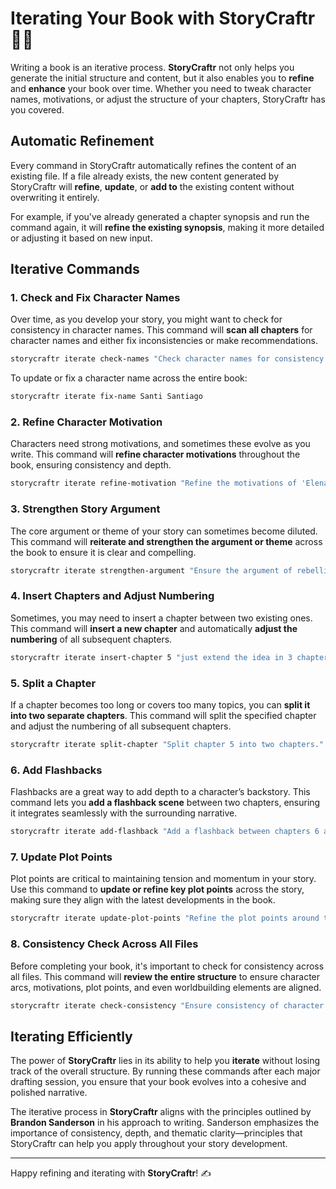 # Iterating Your Book with StoryCraftr 📖🔄

Writing a book is an iterative process. **StoryCraftr** not only helps you generate the initial structure and content, but it also enables you to **refine** and **enhance** your book over time. Whether you need to tweak character names, motivations, or adjust the structure of your chapters, StoryCraftr has you covered.

## Automatic Refinement

Every command in StoryCraftr automatically refines the content of an existing file. If a file already exists, the new content generated by StoryCraftr will **refine**, **update**, or **add to** the existing content without overwriting it entirely.

For example, if you've already generated a chapter synopsis and run the command again, it will **refine the existing synopsis**, making it more detailed or adjusting it based on new input.

## Iterative Commands

### 1. Check and Fix Character Names

Over time, as you develop your story, you might want to check for consistency in character names. This command will **scan all chapters** for character names and either fix inconsistencies or make recommendations.

```bash
storycraftr iterate check-names "Check character names for consistency."
```

To update or fix a character name across the entire book:

```bash
storycraftr iterate fix-name Santi Santiago
```

### 2. Refine Character Motivation

Characters need strong motivations, and sometimes these evolve as you write. This command will **refine character motivations** throughout the book, ensuring consistency and depth.

```bash
storycraftr iterate refine-motivation "Refine the motivations of 'Elena' in a story about rebellion against gods."
```

### 3. Strengthen Story Argument

The core argument or theme of your story can sometimes become diluted. This command will **reiterate and strengthen the argument or theme** across the book to ensure it is clear and compelling.

```bash
storycraftr iterate strengthen-argument "Ensure the argument of rebellion against divine control is clear."
```

### 4. Insert Chapters and Adjust Numbering

Sometimes, you may need to insert a chapter between two existing ones. This command will **insert a new chapter** and automatically **adjust the numbering** of all subsequent chapters.

```bash
storycraftr iterate insert-chapter 5 "just extend the idea in 3 chapters instead of 2"
```

### 5. Split a Chapter

If a chapter becomes too long or covers too many topics, you can **split it into two separate chapters**. This command will split the specified chapter and adjust the numbering of all subsequent chapters.

```bash
storycraftr iterate split-chapter "Split chapter 5 into two chapters." 5
```

### 6. Add Flashbacks

Flashbacks are a great way to add depth to a character’s backstory. This command lets you **add a flashback scene** between two chapters, ensuring it integrates seamlessly with the surrounding narrative.

```bash
storycraftr iterate add-flashback "Add a flashback between chapters 6 and 7." 6
```

### 7. Update Plot Points

Plot points are critical to maintaining tension and momentum in your story. Use this command to **update or refine key plot points** across the story, making sure they align with the latest developments in the book.

```bash
storycraftr iterate update-plot-points "Refine the plot points around the rebellion’s climax."
```

### 8. Consistency Check Across All Files

Before completing your book, it's important to check for consistency across all files. This command will **review the entire structure** to ensure character arcs, motivations, plot points, and even worldbuilding elements are aligned.

```bash
storycraftr iterate check-consistency "Ensure consistency of character arcs and motivations throughout the story."
```

## Iterating Efficiently

The power of **StoryCraftr** lies in its ability to help you **iterate** without losing track of the overall structure. By running these commands after each major drafting session, you ensure that your book evolves into a cohesive and polished narrative.

The iterative process in **StoryCraftr** aligns with the principles outlined by **Brandon Sanderson** in his approach to writing. Sanderson emphasizes the importance of consistency, depth, and thematic clarity—principles that StoryCraftr can help you apply throughout your story development.

---

Happy refining and iterating with **StoryCraftr**! ✍️
